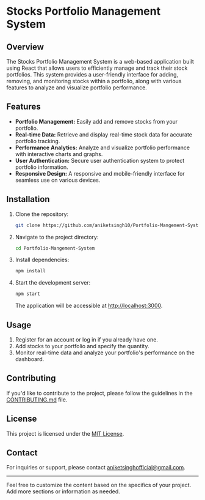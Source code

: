 # Stocks Portfolio Management System

## Overview

The Stocks Portfolio Management System is a web-based application built using React that allows users to efficiently manage and track their stock portfolios. This system provides a user-friendly interface for adding, removing, and monitoring stocks within a portfolio, along with various features to analyze and visualize portfolio performance.

## Features

- **Portfolio Management:** Easily add and remove stocks from your portfolio.
- **Real-time Data:** Retrieve and display real-time stock data for accurate portfolio tracking.
- **Performance Analytics:** Analyze and visualize portfolio performance with interactive charts and graphs.
- **User Authentication:** Secure user authentication system to protect portfolio information.
- **Responsive Design:** A responsive and mobile-friendly interface for seamless use on various devices.

## Installation

1. Clone the repository:

   ```bash
   git clone https://github.com/aniketsingh10/Portfolio-Mangement-System.git
   ```

2. Navigate to the project directory:

   ```bash
   cd Portfolio-Mangement-System
   ```

3. Install dependencies:

   ```bash
   npm install
   ```

4. Start the development server:

   ```bash
   npm start
   ```

   The application will be accessible at [http://localhost:3000](http://localhost:3000).

## Usage

1. Register for an account or log in if you already have one.
2. Add stocks to your portfolio and specify the quantity.
3. Monitor real-time data and analyze your portfolio's performance on the dashboard.

## Contributing

If you'd like to contribute to the project, please follow the guidelines in the [CONTRIBUTING.md](CONTRIBUTING.md) file.

## License

This project is licensed under the [MIT License](LICENSE).

## Contact

For inquiries or support, please contact [aniketsinghofficial@gmail.com](mailto:aniketsinghofficial@gmail.com).

---

Feel free to customize the content based on the specifics of your project. Add more sections or information as needed.
